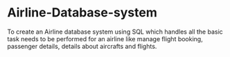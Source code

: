 # Airline-Database-system
To create an Airline database system using SQL which handles all the basic task needs to be performed for an airline like manage flight booking, passenger details, details about aircrafts and flights.
